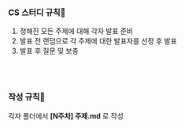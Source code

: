 ### CS 스터디 규칙🎈

1. 정해진 모든 주제에 대해 각자 발표 준비
2. 발표 전 랜덤으로 각 주제에 대한 발표자를 선정 후 발표
3. 발표 후 질문 및 보충


<br>
<br>

### 작성 규칙🎨

각자 폴더에서 **[N주차] 주제.md** 로 작성
